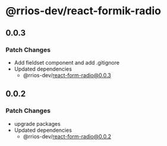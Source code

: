 # @rrios-dev/react-formik-radio

## 0.0.3

### Patch Changes

- Add fieldset component and add .gitignore
- Updated dependencies
  - @rrios-dev/react-form-radio@0.0.3

## 0.0.2

### Patch Changes

- upgrade packages
- Updated dependencies
  - @rrios-dev/react-form-radio@0.0.2
